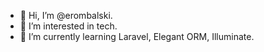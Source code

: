 - 👋 Hi, I’m @erombalski.
- 👀 I’m interested in tech.
- 🌱 I’m currently learning Laravel, Elegant ORM, Illuminate.

<!---
erombalski/erombalski is a ✨ special ✨ repository because its `README.md` (this file) appears on your GitHub profile.
You can click the Preview link to take a look at your changes.
--->
